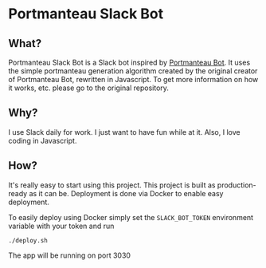 # Portmanteau Slack Bot

## What?

Portmanteau Slack Bot is a Slack bot inspired by [Portmanteau Bot](https://github.com/jamcowl/PORTMANTEAU-BOT). It uses the simple portmanteau generation algorithm created by the original creator of Portmanteau Bot, rewritten in Javascript. To get more information on how it works, etc. please go to the original repository.

## Why?

I use Slack daily for work. I just want to have fun while at it. Also, I love coding in Javascript.

## How?

It's really easy to start using this project. This project is built as production-ready as it can be. Deployment is done via Docker to enable easy deployment.

To easily deploy using Docker simply set the `SLACK_BOT_TOKEN` environment variable with your token and run
```
./deploy.sh
```
The app will be running on port 3030
